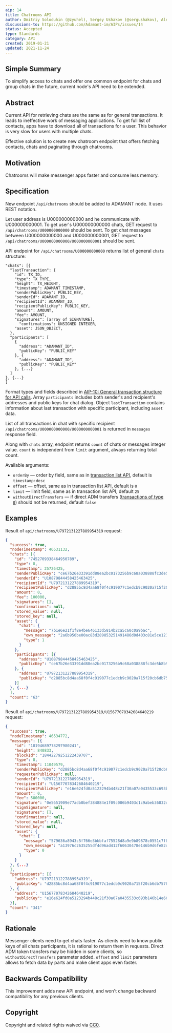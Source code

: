 ```yaml
---
aip: 14
title: Chatrooms API 
author: Dmitriy Soloduhin (@zyuhel), Sergey Ushakov (@sergushakov), Aleksei Lebedev (@adamant-al)
discussions-to: https://github.com/Adamant-im/AIPs/issues/14
status: Accepted
type: Standards
category: API
created: 2019-01-21
updated: 2021-11-24
---
```


## Simple Summary
<!--"If you can't explain it simply, you don't understand it well enough." Provide a simplified and layman-accessible explanation of the AIP.-->
To simplify access to chats and offer one common endpoint for chats and group chats in the future, current node's API need to be extended.

## Abstract
<!--A short (~200 word) description of the technical issue being addressed.-->
Current API for retrieving chats are the same as for general transactions. It leads to ineffective work of messaging applications. To get full list of contacts, apps have to download all of transactions for a user. This behavior is very slow for users with multiple chats.

Effective solution is to create new chatroom endpoint that offers fetching contacts, chats and paginating through chatrooms.

## Motivation
<!--The motivation is critical for AIPs that want to change the protocol. It should clearly explain why the existing protocol specification is inadequate to address the problem that the AIP solves. AIP submissions without sufficient motivation may be rejected outright.-->
Chatrooms will make messenger apps faster and consume less memory.

## Specification
<!--The technical specification should describe the syntax and semantics of any new feature. The specification should be detailed enough to allow competing, interoperable implementations for different platforms.-->
New endpoint `/api/chatrooms` should be added to ADAMANT node. It uses REST notation.

Let user address is U000000000000 and he communicate with U000000000001. To get user's U000000000000 chats, GET request to `/api/chatrooms/U000000000000` should be sent. To get chat messages between U000000000000 and U000000000001, GET request to `/api/chatrooms/U000000000000/U000000000001` should be sent.

API endpoint for `/api/chatrooms/U000000000000` returns list of general `chats` structure:

```
"chats": [{
  "lastTransaction": {
    "id": TX_ID,
    "type": TX_TYPE,
    "height": TX_HEIGHT,
    "timestamp": ADAMANT_TIMESTAMP,
    "senderPublicKey": PUBLIC_KEY,
    "senderId": ADAMANT_ID, 
    "recipientId": ADAMANT_ID,
    "recipientPublicKey": PUBLIC_KEY,
    "amount": AMOUNT,
    "fee": AMOUNT,
    "signatures": [array of SIGNATURE],
      "confirmations": UNSIGNED INTEGER,
    "asset": JSON_OBJECT,
  },
  "participants": [ 
    {
      "address": "ADAMANT_ID",
      "publicKey": "PUBLIC_KEY"
    }, {
      "address": "ADAMANT_ID",
      "publicKey": "PUBLIC_KEY"
    }, {...}
  ]
}, {...}
]
```

Format types and fields described in [AIP-10: General transaction structure for API calls](https://aips.adamant.im/AIPS/aip-10#specification). Array `participants` includes both sender's and recipient's addresses and public keys for chat dialog. Object `lastTransaction` contains information about last transaction with specific participant, including `asset` data.

List of all transactions in chat with specific recipient `/api/chatrooms/U000000000000/U000000000001` is returned in `messages` response field.

Along with `chats` array, endpoint returns `count` of chats or messages integer value. `count` is independent from `limit` argument, always returning total count.

Available arguments:

* `orderBy` — order by field, same as in [transaction list API](https://github.com/Adamant-im/adamant-console/wiki/Available-Commands#transactions), default is `timestamp:desc`
* `offset` — offset, same as in transaction list API, default is `0`
* `limit` — limit field, same as in transaction list API, default `25`
* `withoutDirectTransfers` — if direct ADM transfers ([transactions of type `0`](https://aips.adamant.im/AIPS/aip-10#transaction-types)) should not be returned, default `false`

## Examples

Result of `api/chatrooms/U7972131227889954319` request:

``` json
{
  "success": true,
  "nodeTimestamp": 46531132,
  "chats": [{
    "id": "7452709338464950789",
    "type": 8,
    "timestamp": 25726425,
    "senderPublicKey": "ce67b26e33391dd88ea2bc0173256b9c68a038888fc3de5b8b9887581ddd3239",
    "senderId": "U10879844458425463425",
    "recipientId": "U7972131227889954319",
    "recipientPublicKey": "d2885bc8d4aa68f0f4c919077c1edcb9c9020a715f20cb6db7578cd6f68055bb",
    "amount": 0,
    "fee": 100000,
    "signatures": [],
    "confirmations": null,
    "stored_value": null,
    "stored_key": null,
    "asset": {
      "chat": {
        "message": "7b1e6e21f1f8e4be646133d5814b2ca5c60c0a9bac",
        "own_message": "2a6b950be00ac83d289853251491486d0d403c81e5ce1213",
        "type": 1
      }
    },
    "participants": [{
      "address": "U10879844458425463425",
      "publicKey": "ce67b26e33391dd88ea2bc0173256b9c68a038888fc3de5b8b9887581ddd3239"
    }, {
      "address": "U7972131227889954319",
      "publicKey": "d2885bc8d4aa68f0f4c919077c1edcb9c9020a715f20cb6db7578cd6f68055bb"
    }]
  }, {...}
  ],
  "count": "63"
}
```

Result of `api/chatrooms/U7972131227889954319/U15677078342684640219` request:

``` json
{
  "success": true,
  "nodeTimestamp": 46534772,
  "messages": [{
    "id": "10194689778297980241",
    "height": 840833,
    "blockId": "18442279251222439707",
    "type": 8,
    "timestamp": 11049579,
    "senderPublicKey": "d2885bc8d4aa68f0f4c919077c1edcb9c9020a715f20cb6db7578cd6f68055bb",
    "requesterPublicKey": null,
    "senderId": "U7972131227889954319",
    "recipientId": "U15677078342684640219",
    "recipientPublicKey": "e16e624fd0a5123294b448c21f30a07a0435533c693b146b14e66830e4e20404",
    "amount": 0,
    "fee": 500000,
    "signature": "0e5651909e77adb0bef384884e1f09c006b9403c1c9abeb36832df5c1fedeca6b5f2771bf84b273d27580e440acd823e6fbb3d2a55bf033512adc25711832501",
    "signSignature": null,
    "signatures": [],
    "confirmations": null,
    "stored_value": null,
    "stored_key": null,
    "asset": {
      "chat": {
        "message": "579636a8943c5f766e3bbbfaf75528d8a9e9b89878c0551c7f887f35c51034f32ba8bad35495e3f2c95af977c9b08d7b86c160c97456d1e426",
        "own_message": "a13976c2635255df4d96ad412f60630478e146b9d6fe82db",
        "type": 0
      }
    }
  }, {...}
  ],
  "participants": [{
    "address": "U7972131227889954319",
    "publicKey": "d2885bc8d4aa68f0f4c919077c1edcb9c9020a715f20cb6db7578cd6f68055bb"
  }, {
    "address": "U15677078342684640219",
    "publicKey": "e16e624fd0a5123294b448c21f30a07a0435533c693b146b14e66830e4e20404"
  }],
  "count": "341"
}  
```

## Rationale
<!--The rationale fleshes out the specification by describing what motivated the design and why particular design decisions were made. It should describe alternate designs that were considered and related work, e.g. how the feature is supported in other languages. The rationale may also provide evidence of consensus within the community, and should discuss important objections or concerns raised during discussion.-->
Messenger clients need to get chats faster. As clients need to know public keys of all chats participants, it is rational to return them in requests.  Direct ADM token transfers may be hidden in some clients, so `withoutDirectTransfers` parameter added. `offset` and `limit` parameters allows to fetch data by parts and make client apps even faster.

## Backwards Compatibility
<!--All AIPs that introduce backwards incompatibilities must include a section describing these incompatibilities and their severity. The AIP must explain how the author proposes to deal with these incompatibilities. AIP submissions without a sufficient backwards compatibility treatise may be rejected outright.-->
This improvement adds new API endpoint, and won't change backward compatibility for any previous clients.

## Copyright

Copyright and related rights waived via [CC0](https://creativecommons.org/publicdomain/zero/1.0/).

